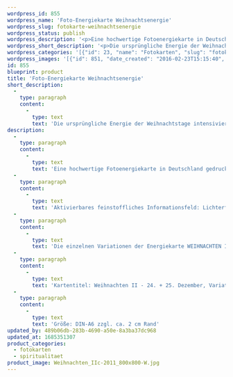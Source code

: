 ```yaml
---
wordpress_id: 855
wordpress_name: 'Foto-Energiekarte Weihnachtsenergie'
wordpress_slug: fotokarte-weihnachtsenergie
wordpress_status: publish
wordpress_description: '<p>Eine hochwertige Fotoenergiekarte in Deutschland gedruckt und in Handarbeit laminiert.  Sie ist in Postkartengröße (DIN-A6) gut zu transportieren und kann auch auf den Körper aufgelegt werden.</p><p>Aktivierbares feinstoffliches Informationsfeld: Lichterfest - Gottesenergie im Menschsein - Christusenergie: In der Zeit vom 24. bis 25. Dezember taucht ein Teil der Menschheit in ein besonderes Energiefeld ein, welches wir Weihnachten nennen. Dieses Energiefeld ist sehr lichtvoll, es beinhaltet all das, was wir in christlichem Sinne mit der Geburt Jesu verbinden. Es stellt für viele Menschen ein Hoffnungszeichen und einen Anker für Menschlichkeit und Spiritualität dar.<br />Die einzelnen Variationen der Energiekarte WEIHNACHTEN II möchten dieses lichtvolle Ereignis in einem jeden Jahr intensivieren und klären helfen. Die Bedeutung der Weihnacht für jeden Menschen kann individuell unterschiedlich rein und pur erfahren werden. Die Weihnachtstage können eine Quelle des eigenen, inneren Lichts und des Lichts auf der Erde insgesamt sein.</p><p>Kartentitel: Weihnachten II - 24. + 25. Dezember, Variation 3 (Edition 2011). Reihe: Weihnachten. Schwingung: Grün</p><p>Größe: DIN-A6 zzgl. ca. 2 cm Rand<br />Andere Formate sind individuell für Sie innerhalb weniger Tage herstellbar. Bitte kontaktieren Sie uns hierfür unter <a href="mailto:info@elvedenverlag.de">info@elvedenverlag.de</a>.</p><p><a href="https://my.feenbaum.de/anwendung-energiebilder-foto-laminiert/">Anwendungshinweise</a>      <a href="https://my.feenbaum.de/produktinformationen-fotokarten/">Produktinformationen</a></p>'
wordpress_short_description: '<p>Die ursprüngliche Energie der Weihnachtstage intensivieren</p>'
wordpress_categories: '[{"id": 23, "name": "Fotokarten", "slug": "fotokarten"}, {"id": 36, "name": "Spiritualit\u00e4t", "slug": "spiritualitaet"}]'
wordpress_images: '[{"id": 851, "date_created": "2016-02-23T15:15:40", "date_created_gmt": "2016-02-23T13:15:40", "date_modified": "2016-02-23T15:15:40", "date_modified_gmt": "2016-02-23T13:15:40", "src": "https://my.feenbaum.de/wp-content/uploads/2016/02/Weihnachten_IIc-2011_800x800-W.jpg", "name": "Weihnachten_IIc-2011_800x800-W", "alt": ""}]'
id: 855
blueprint: product
title: 'Foto-Energiekarte Weihnachtsenergie'
short_description:
  -
    type: paragraph
    content:
      -
        type: text
        text: 'Die ursprüngliche Energie der Weihnachtstage intensivieren'
description:
  -
    type: paragraph
    content:
      -
        type: text
        text: 'Eine hochwertige Fotoenergiekarte in Deutschland gedruckt und in Handarbeit laminiert.  Sie ist in Postkartengröße (DIN-A6) gut zu transportieren und kann auch auf den Körper aufgelegt werden.'
  -
    type: paragraph
    content:
      -
        type: text
        text: 'Aktivierbares feinstoffliches Informationsfeld: Lichterfest - Gottesenergie im Menschsein - Christusenergie: In der Zeit vom 24. bis 25. Dezember taucht ein Teil der Menschheit in ein besonderes Energiefeld ein, welches wir Weihnachten nennen. Dieses Energiefeld ist sehr lichtvoll, es beinhaltet all das, was wir in christlichem Sinne mit der Geburt Jesu verbinden. Es stellt für viele Menschen ein Hoffnungszeichen und einen Anker für Menschlichkeit und Spiritualität dar.'
  -
    type: paragraph
    content:
      -
        type: text
        text: 'Die einzelnen Variationen der Energiekarte WEIHNACHTEN II möchten dieses lichtvolle Ereignis in einem jeden Jahr intensivieren und klären helfen. Die Bedeutung der Weihnacht für jeden Menschen kann individuell unterschiedlich rein und pur erfahren werden. Die Weihnachtstage können eine Quelle des eigenen, inneren Lichts und des Lichts auf der Erde insgesamt sein.'
  -
    type: paragraph
    content:
      -
        type: text
        text: 'Kartentitel: Weihnachten II - 24. + 25. Dezember, Variation 3 (Edition 2011). Reihe: Weihnachten. Schwingung: Grün'
  -
    type: paragraph
    content:
      -
        type: text
        text: 'Größe: DIN-A6 zzgl. ca. 2 cm Rand'
updated_by: 489b06db-283b-4690-a50e-8a3ba37dc968
updated_at: 1685351307
product_categories:
  - fotokarten
  - spiritualitaet
product_image: Weihnachten_IIc-2011_800x800-W.jpg
---
```

